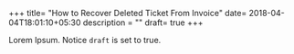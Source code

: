 +++
title= "How to Recover Deleted Ticket From Invoice"
date= 2018-04-04T18:01:10+05:30
description = ""
draft= true
+++

Lorem Ipsum.
Notice `draft` is set to true.
